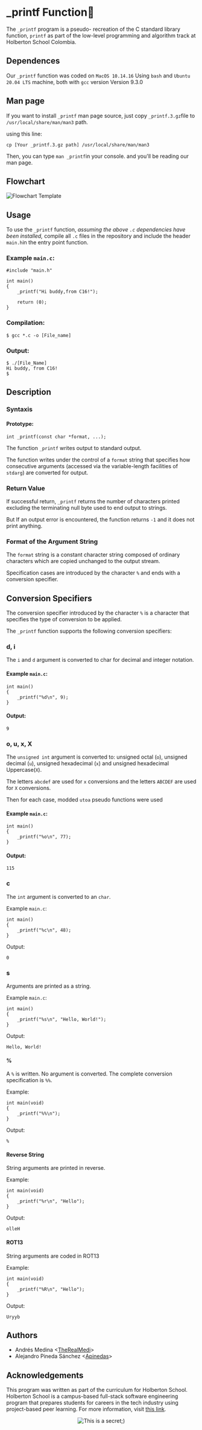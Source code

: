 # _printf Function:page_facing_up:

The `_printf` program is a pseudo- recreation of the C standard library function, `printf` as part of the low-level programming and algorithm track at Holberton School Colombia. 

## Dependences

Our `_printf` function was coded on `MacOS 10.14.16` Using   `bash` and  `Ubuntu 20.04 LTS` machine, both with `gcc` version Version 9.3.0

## Man page
If you want to install `_printf` man page source, just copy `_printf.3.gz`file to `/usr/local/share/man/man3` path. 

using this line:
```
cp [Your _printf.3.gz path] /usr/local/share/man/man3
```
Then, you can type `man _printf`in your console. and you'll be reading our man page.
## Flowchart
![Flowchart Template](https://user-images.githubusercontent.com/85316546/141045630-c0e272fb-0a38-4740-99f3-8c053ab6fe3f.jpg)

## Usage

To use the `_printf` function, *assuming the above `.c` dependencies have been installed,* compile all `.c` files in the repository and include the header `main.h`in the entry point function.

### Example `main.c`:
```
#include "main.h"

int main()
{
    _printf("Hi buddy,from C16!");

    return (0);
}
```

### Compilation:
```
$ gcc *.c -o [File_name]
```

### Output:
```
$ ./[File_Name]
Hi buddy, from C16!
$
```

## Description

### Syntaxis

#### Prototype: 
`int _printf(const char *format, ...);`

The function `_printf` writes output to standard output. 

The function writes under the control of a `format` string that specifies how consecutive arguments (accessed via the variable-length facilities of `stdarg`) are converted for output.


### Return Value
If successful return, `_printf` returns the number of characters printed excluding the terminating null byte used to end output to strings.

But If an output error is encountered, the function returns `-1` and it does not print anything.

### Format of the Argument String
The  `format`  string is a constant character string composed of ordinary characters which are copied unchanged to the output stream.

Specification cases are introduced by the character  `%`  and ends with a conversion specifier.


## Conversion Specifiers
The conversion specifier introduced by the character `%` is a character that specifies the type of conversion to be applied. 

The `_printf` function supports the following conversion specifiers:

### d, i
The `i` and `d` argument is converted to char for decimal and integer notation.

#### Example `main.c`:
```
int main()
{
    _printf("%d\n", 9);
}
```
#### Output:
```
9
```
### o, u, x, X
The `unsigned int` argument is converted to: 
unsigned octal (`o`), 
unsigned decimal (`u`), 
unsigned hexadecimal (`x`) 
and unsigned hexadecimal Uppercase(`X`). 

The letters `abcdef` are
used for `x` conversions and the letters `ABCDEF` are used for `X` conversions.

Then for each case, modded `utoa` pseudo functions were used 

#### Example `main.c`:
```
int main()
{
    _printf("%o\n", 77);
}
```
#### Output:
```
115
```

### c
The `int` argument is converted to an `char`.

Example `main.c`:
```
int main()
{
    _printf("%c\n", 48);
}
```
Output:
```
0
```
### s
Arguments are printed as a string.

Example `main.c`:
```
int main()
{
    _printf("%s\n", "Hello, World!");
}
```
Output:
```
Hello, World!
```
#### %
A `%` is written. 
No argument is converted. 
The complete conversion
specification is `%%`.

Example:
```
int main(void)
{
    _printf("%%\n");
}
```
Output:
```
%
```
#### Reverse String
String arguments are printed in reverse.

Example:
```
int main(void)
{
	_printf("%r\n", "Hello");
}
```

 Output:
```
olleH
```

#### ROT13
String arguments are coded in ROT13

Example:
```
int main(void)
{
	_printf("%R\n", "Hello");
}
``` 
Output:
```
Uryyb
```
## Authors
* Andrés Medina <[TheRealMedi](https://github.com/TheRealMedi)>
* Alejandro Pineda Sánchez <[Apinedas](https://github.com/Apinedas)> 


## Acknowledgements 

This program was written as part of the curriculum for Holberton School.
Holberton School is a campus-based full-stack software engineering program
that prepares students for careers in the tech industry using project-based
peer learning. For more information, visit [this link](https://www.holbertonschool.com/).

<p align="center">
  <img src="https://assets.website-files.com/6105315644a26f77912a1ada/610540e8b4cd6969794fe673_Holberton_School_logo-04-04.svg" alt="This is a secret;)">
</p>